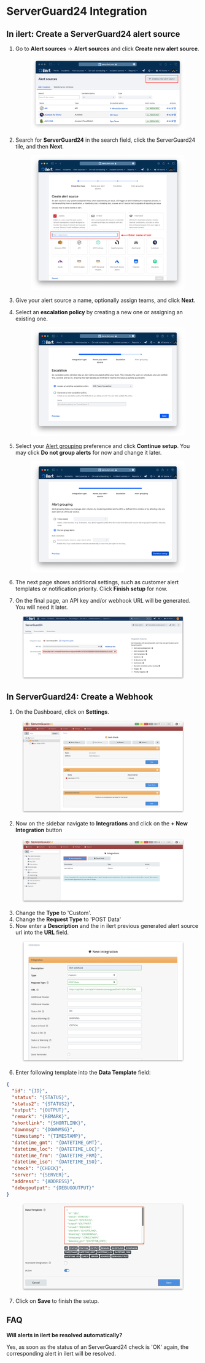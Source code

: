 # ServerGuard24 Integration

## In ilert: Create a ServerGuard24 alert source <a href="#create-alarm-source" id="create-alarm-source"></a>

1.  Go to **Alert sources** -> **Alert sources** and click **Create new alert source**.

    <figure><img src="../.gitbook/assets/Screenshot 2023-08-28 at 10.21.10.png" alt=""><figcaption></figcaption></figure>
2.  Search for **ServerGuard24** in the search field, click the ServerGuard24 tile, and then **Next**.&#x20;

    <figure><img src="../.gitbook/assets/Screenshot 2023-08-28 at 10.24.23.png" alt=""><figcaption></figcaption></figure>
3. Give your alert source a name, optionally assign teams, and click **Next**.
4.  Select an **escalation policy** by creating a new one or assigning an existing one.

    <figure><img src="../.gitbook/assets/Screenshot 2023-08-28 at 11.37.47.png" alt=""><figcaption></figcaption></figure>
5.  Select your [Alert grouping](../alerting/alert-sources.md#alert-grouping) preference and click **Continue setup**. You may click **Do not group alerts** for now and change it later.&#x20;

    <figure><img src="../.gitbook/assets/Screenshot 2023-08-28 at 11.38.24.png" alt=""><figcaption></figcaption></figure>
6. The next page shows additional settings, such as customer alert templates or notification priority. Click **Finish setup** for now.
7. On the final page, an API key and/or webhook URL will be generated. You will need it later.

<figure><img src="../.gitbook/assets/il-1 (2).png" alt="" width="563"><figcaption></figcaption></figure>

## In ServerGuard24: Create a Webhook

1. On the Dashboard, click on **Settings**.

<figure><img src="../.gitbook/assets/1 (16).png" alt=""><figcaption></figcaption></figure>

2. Now on the sidebar navigate to **Integrations** and click on the **+ New Integration** button

<figure><img src="../.gitbook/assets/2 (14).png" alt=""><figcaption></figcaption></figure>

3. Change the **Type** to 'Custom'.
4. Change the **Request Type** to 'POST Data'
5. Now enter a **Description** and the in ilert previous generated alert source url into the **URL** field.

<figure><img src="../.gitbook/assets/3 (13).png" alt=""><figcaption></figcaption></figure>

6. Enter following template into the **Data Template** field:

```json
{
  "id": "{ID}",
  "status": "{STATUS}",
  "status2": "{STATUS2}",
  "output": "{OUTPUT}",
  "remark": "{REMARK}",
  "shortlink": "{SHORTLINK}",
  "downmsg": "{DOWNMSG}",
  "timestamp": "{TIMESTAMP}",
  "datetime_gmt": "{DATETIME_GMT}",
  "datetime_loc": "{DATETIME_LOC}",
  "datetime_frm": "{DATETIME_FRM}",
  "datetime_iso": "{DATETIME_ISO}",
  "check": "{CHECK}",
  "server": "{SERVER}",
  "address": "{ADDRESS}",
  "debugoutput": "{DEBUGOUTPUT}"
}
```

<figure><img src="../.gitbook/assets/4 (12).png" alt=""><figcaption></figcaption></figure>

7. Click on **Save** to finish the setup.

## FAQ <a href="#faq" id="faq"></a>

**Will alerts in ilert be resolved automatically?**

Yes, as soon as the status of an ServerGuard24 check is 'OK' again, the corresponding alert in ilert will be resolved.
